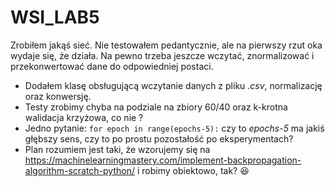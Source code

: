 # WSI_LAB5

Zrobiłem jakąś sieć. Nie testowałem pedantycznie, ale na pierwszy rzut oka wydaje się, że działa. Na pewno trzeba jeszcze wczytać, znormalizować i przekonwertować dane do odpowiedniej postaci.

+ Dodałem klasę obsługującą wczytanie danych z pliku _.csv_, normalizację oraz konwersję.  
+ Testy zrobimy chyba na podziale na zbiory 60/40 oraz k-krotna walidacja krzyżowa, co nie ?  
+ Jedno pytanie: `for epoch in range(epochs-5):` czy to _epochs-5_ ma jakiś głębszy sens, czy to po prostu pozostałość po eksperymentach? 
+ Plan rozumiem jest taki, że wzorujemy się na https://machinelearningmastery.com/implement-backpropagation-algorithm-scratch-python/ i robimy obiektowo, tak? :laughing: 
